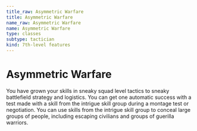 ```yaml
---
title_raw: Asymmetric Warfare
title: Asymmetric Warfare
name_raw: Asymmetric Warfare
name: Asymmetric Warfare
type: classes
subtype: tactician
kind: 7th-level features
---
```


# Asymmetric Warfare

You have grown your skills in sneaky squad level tactics to sneaky battlefield strategy and logistics. You can get one automatic success with a test made with a skill from the intrigue skill group during a montage test or negotiation. You can use skills from the intrigue skill group to conceal large groups of people, including escaping civilians and groups of guerilla warriors.
